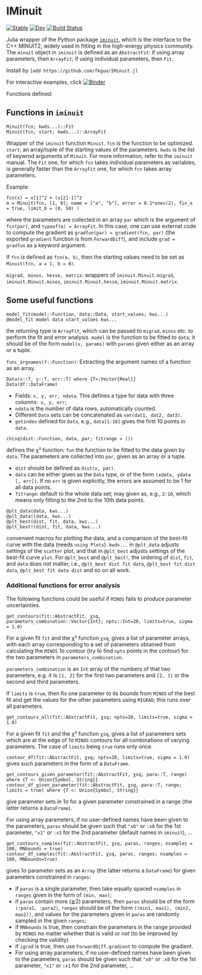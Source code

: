 # IMinuit

[![Stable](https://img.shields.io/badge/docs-stable-blue.svg)](https://fkguo.github.io/IMinuit.jl/stable)
[![Dev](https://img.shields.io/badge/docs-dev-blue.svg)](https://fkguo.github.io/IMinuit.jl/dev)
[![Build Status](https://github.com/fkguo/IMinuit.jl/workflows/CI/badge.svg)](https://github.com/fkguo/IMinuit.jl/actions)

Julia wrapper of the Python package [`iminuit`](https://github.com/scikit-hep/iminuit), which is the interface to the C++ MINUIT2, widely used in fitting in the high-energy physics community. The `minuit` object in `iminuit` is defined as an `AbstractFit`:
if using array parameters, then `ArrayFit`;
if using individual parameters, then `Fit`.

Install by `]add https://github.com/fkguo/IMinuit.jl`

For interactive examples, click
[![Binder](https://mybinder.org/badge_logo.svg)](https://mybinder.org/v2/gh/fkguo/IMinuit.jl/master?urlpath=lab%2Ftree%2Fdocs%2Fexample.ipynb)

Functions defined:

## Functions in `iminuit`


```
Minuit(fcn; kwds...)::Fit
Minuit(fcn, start; kwds...)::ArrayFit
```

 Wrapper of the `iminuit` function `Minuit`.
 `fcn` is the function to be optimized.
 `start`: an array/tuple of the starting values of the parameters.
 `kwds` is the list of keywrod arguments of `Minuit`. For more information, refer to the `iminuit` manual.
 The `Fit` one, for which `fcn` takes individual parameters as variables,  is generally
 faster than the `ArrayFit` one, for which `fcn` takes array parameters.

Example:
```
fcn(x) = x[1]^2 + (x[2]-1)^2
m = Minuit(fcn, [1, 0]; name = ["a", "b"], error = 0.1*ones(2), fix_a = true, limit_b = (0, 50) )
```
where the parameters are collected in an array `par` which is the argument of `fcn(par)`,
and `typeof(m) = ArrayFit`. In this case, one can use external code to compute the gradient as
`gradfun(par) = gradient(fcn, par)` (the exported `gradient` function is from `ForwardDiff`),
and include `grad = gradfun` as a keyword argument.

If `fcn` is defined as `fcn(a, b)`, then the starting values need to be set as
`Minuit(fcn, a = 1, b = 0)`.

`migrad, minos, hesse, matrix`:
wrappers of `iminuit.Minuit.migrad`, `iminuit.Minuit.minos`, `iminuit.Minuit.hesse`, `iminuit.Minuit.matrix`.



## Some useful functions

```
model_fit(model::Function, data::Data, start_values; kws...)
@model_fit model data start_values kws...
```
the returning type is `ArrayFit`, which can be passed
to `migrad`, `minos` etc. to perform the fit and error analysis.
 `model` is the function to be fitted to `data`; it should be of the form
`model(x, params)` with `params` given either as an array or a tuple.

`func_argnames(f::Function)`:  Extracting the argument names of a function as an array.

```
Data(x::T, y::T, err::T) where {T<:Vector{Real}}
Data(df::DataFrame)
```
* Fields: `x, y, err, ndata`. This defines a type for data with three columns:` x, y, err`;
* `ndata` is the number of data rows, automatically counted.
* Different `Data` sets can be concatenated as `vat(dat1, dat2, dat3)`.
* `getindex` defined for `Data`, e.g., `data[1:10]` gives the first 10 points in `data`.


```
chisq(dist::Function, data, par; fitrange = ())
```
defines the χ² function: `fun` the function to be fitted to the data given by `data`.
The parameters are collected into `par`, given as an array or a tuple.
* `dist` should be defined as `dist(x, par)`.
* `data` can be either given as the `Data` type, or of the form `(xdata, ydata [, err])`.
If no `err` is given explicitly, the errors are assumed to be 1 for all data points.
* `fitrange`: default to the whole data set; may given as, e.g., `2:10`,
which means only fitting to the 2nd to the 10th data points.


```
@plt_data(data, kws...)
@plt_data!(data, kws...)
@plt_best(dist, fit, data, kws...)
@plt_best!(dist, fit, data, kws...)
```
convenient macros for plotting the data, and a comparison of the best-fit curve
with the data (needs `using Plots`). `kwds...` in `@plt_data` adjusts settings of the `scatter` plot, and that in `@plt_best` adjusts settings of the best-fit curve `plot`.
For `@plt_best` and `@plt_best!`, the ordering of `dist`, `fit`, and `data` does not matter, i.e., `@plt_best dist fit data`,  `@plt_best fit dist data`, `@plt_best fit data dist` and so on all work.


### Additional functions for error analysis

The following functions could be useful if `MINOS` fails to produce parameter uncertainties.

```
get_contours(fit::AbstractFit, χsq, parameters_combination::Vector{Int}; npts::Int=20, limits=true, sigma = 1.0)
```
For a given fit `fit` and the χ² function `χsq`, gives a list of parameter arrays,
with each array corresponding to a set of parameters obtained from calculating the `MINOS` 1σ contour
(try to find `npts` points in the contour) for the two parameters in `parameters_combination`.

`parameters_combination` is an `Int` array of the numbers of that two parameters, e.g. it is `[1, 2]` for the first
two parameters and `[2, 3]` or the second and third parameters.

If `limits` is `true`, then fix one parameter to its bounds from `MINOS` of the best fit and get the values for the other parameters using `MIGRAD`;
this runs over all parameters.


```
get_contours_all(fit::AbstractFit, χsq; npts=20, limits=true, sigma = 1.0)
```
For a given fit `fit` and the χ² function `χsq`, gives a list of parameters sets which are at the edge of
1σ `MINOS` contours for all combinations of varying parameters. The case of `limits` being `true` runs only once.


`contour_df(fit::AbstractFit, χsq; npts=20, limits=true, sigma = 1.0)` gives such parameters in the form of a `DataFrame`.

```
get_contours_given_parameter(fit::AbstractFit, χsq, para::T, range) where {T <: Union{Symbol, String}}
contour_df_given_parameter(fit::AbstractFit, χsq, para::T, range; limits = true) where {T <: Union{Symbol, String}}
```
give parameter sets in 1σ for a given parameter constrained in a range (the latter returns a `DataFrame`).

For using array parameters, if no user-defined names have been given to the parameters,
`paras` should be given such that `"x0"` or `:x0` for the 1st parameter, `"x1"` or `:x1` for the 2nd parameter (default names in `iminuit`), ...


```
get_contours_samples(fit::AbstractFit, χsq, paras, ranges; nsamples = 100, MNbounds = true)
contour_df_samples(fit::AbstractFit, χsq, paras, ranges; nsamples = 100, MNbounds=true)
```
gives 1σ parameter sets as an `Array` (the latter returns a `DataFrame`) for given parameters constrained in `ranges`:
* if `paras` is a single parameter, then take equally spaced `nsamples` in `ranges` given in the form of `(min, max)`;
* if `paras` contain more (≧2) parameters, then `paras` should be of the form `(:para1, :para2)`, `ranges` should be of the form `((min1, max1), (min2, max2))`,
and values for the parameters given in `paras` are randomly sampled in the given `ranges`;
* if `MNbounds` is true, then constrain the parameters in the range provided by `MINOS` no matter whether that is valid or not (to be improved by checking the validity)
* if `igrad` is true, then use `ForwardDiff.gradient` to compute the gradient.
* For using array parameters, if no user-defined names have been given to the parameters,
`paras` should be given such that `"x0"` or `:x0` for the 1st parameter, `"x1"` or `:x1` for the 2nd parameter, ...
